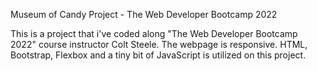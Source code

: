 Museum of Candy Project - The Web Developer Bootcamp 2022

This is a project that i've coded along "The Web Developer Bootcamp 2022" course instructor Colt Steele. The webpage is responsive. HTML, Bootstrap, Flexbox and a tiny bit of JavaScript is utilized on this project.
